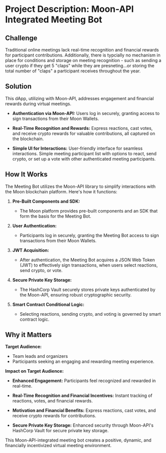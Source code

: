 
# Project Description: Moon-API Integrated Meeting Bot

## Challenge
Traditional online meetings lack real-time recognition and financial rewards for participant contributions. Additionally, there is typcially no mechanism in place for conditions and storage on meeting recognition - such as sending a user crypto if they get 5 "claps" while they are presneting...or storing the total number of "claps" a participant receives throughout the year.


## Solution

This dApp, utilizing with Moon-API, addresses engagement and financial rewards during virtual meetings.

- **Authentication via Moon-API:**
  Users log in securely, granting access to sign transactions from their Moon Wallets.

- **Real-Time Recognition and Rewards:**
  Express reactions, cast votes, and receive crypto rewards for valuable contributions, all captured on the blockchain.

- **Simple UI for Interactions:**
  User-friendly interface for seamless interactions. Simple meeting participant list with options to react, send crypto, or set up a vote with other authenticated meeting participants.


## How It Works
The Meeting Bot utilizes the Moon-API library to simplify interactions with the Moon blockchain platform. Here's how it functions:

1. **Pre-Built Components and SDK:**
   - The Moon platform provides pre-built components and an SDK that form the basis for the Meeting Bot.

2. **User Authentication:**
   - Participants log in securely, granting the Meeting Bot access to sign transactions from their Moon Wallets.

3. **JWT Acquisition:**
   - After authentication, the Meeting Bot acquires a JSON Web Token (JWT) to effectively sign transactions, when users select reactions, send crypto, or vote.

5. **Secure Private Key Storage:**
   - The HashCorp Vault securely stores private keys authenticated by the Moon-API, ensuring robust cryptographic security.
     
5. **Smart Contract Conditional Logic:**
   - Selecting reactions, sending crypto, and voting is governed by smart contract logic.


## Why it Matters

**Target Audience:**
- Team leads and organizers
- Participants seeking an engaging and rewarding meeting experience.


**Impact on Target Audience:**
- **Enhanced Engagement:**
  Participants feel recognized and rewarded in real-time.

- **Real-Time Recognition and Financial Incentives:**
  Instant tracking of reactions, votes, and financial rewards.

- **Motivation and Financial Benefits:**
  Express reactions, cast votes, and receive crypto rewards for contributions.

- **Secure Private Key Storage:**
  Enhanced security through Moon-API's HashCorp Vault for secure private key storage.

This Moon-API-integrated meeting bot creates a positive, dynamic, and financially incentivized virtual meeting environment.
